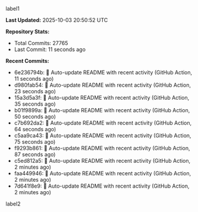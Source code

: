 
label1 
<!-- ACTIVITY_START -->
**Last Updated:** 2025-10-03 20:50:52 UTC

**Repository Stats:**
- Total Commits: 27765
- Last Commit: 11 seconds ago

**Recent Commits:**
- 6e236794b: 🤖 Auto-update README with recent activity (GitHub Action, 11 seconds ago)
- d980fab54: 🤖 Auto-update README with recent activity (GitHub Action, 23 seconds ago)
- 15a3d5a3f: 🤖 Auto-update README with recent activity (GitHub Action, 35 seconds ago)
- b01f9899a: 🤖 Auto-update README with recent activity (GitHub Action, 50 seconds ago)
- c7b692da2: 🤖 Auto-update README with recent activity (GitHub Action, 64 seconds ago)
- c5aa9ca43: 🤖 Auto-update README with recent activity (GitHub Action, 75 seconds ago)
- f9293b861: 🤖 Auto-update README with recent activity (GitHub Action, 87 seconds ago)
- c5ed812a5: 🤖 Auto-update README with recent activity (GitHub Action, 2 minutes ago)
- faa449946: 🤖 Auto-update README with recent activity (GitHub Action, 2 minutes ago)
- 7d641f8e9: 🤖 Auto-update README with recent activity (GitHub Action, 2 minutes ago)
<!-- ACTIVITY_END -->

label2
